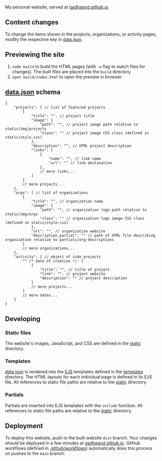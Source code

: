 My personal website, served at [gadhagod.github.io](https://gadhagod.github.io).

## Content changes
To change the items shown in the projects, organizations, or activity pages, modify the respective key in [data.json](data.json). 

## Previewing the site
1. `node build` to build the HTML pages (with `-w` flag to watch files for changes). The built files are placed into the `build` directory.
2. `open build/index.html` to open the preview in browser.

## [data.json](data.json) schema

```jsonc
{
    "projects": [ // list of featured projects
        {
            "title": "", // project title
            "image": {
                "path": "", // project image path relative to static/img/projects
                "class": "" // project image CSS class (defined in static/style.css)
            },
            "description": "", // HTML project description
            "links": [
                {
                    "name": "", // link name
                    "url": "" // link destination
                },
                // more links...
            ]
        }
        // more projects...
    ],
    "orgs": [ // list of organizations
        {
            "title": "", // organization name
            "image": {
                "path": "", // organization logo path relative to static/img/orgs
                "class": "" // organization logo image CSS class (defined in static/style.css)
            },
            "url": "", // organization website
            "description_partial": "" // path of HTML file describing organization relative to partials/org-descriptions
        }
        // more organizations...
    ],
    "activity": { // object of side projects
        "" /* date of creation */: [
            {
                "title": "", // title of project
                "link": "", // project website
                "description": "" // project description
            }
            // more projects...
        ]
        // more dates...
    }
}
```

## Developing
### Static files
The website's images, JavaScript, and CSS are defined in the [static](static) directory. 

### Templates
[data.json](data.json) is rendered into the [EJS](https://ejs.co) templates defined in the [templates](templates) directory. The HTML layouts for each individual page is defined in its EJS file. All references to static file paths are relative to the [static](static) directory.

### Partials
Partials are inserted into EJS templates with the `include` function. All references to static file paths are relative to the [static](static) directory.

## Deployment
To deploy this website, push to the built website `dist` branch. Your changes should be deployed in a few minutes at [gadhagod.github.io](https://gadhagod.github.io). GitHub workflows (defined in [.github/workflows](.github/workflows)) automatically does this process on pushes to the `main` branch.